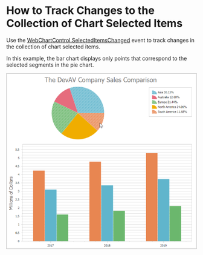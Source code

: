 # How to Track Changes to the Collection of Chart Selected Items

Use the [WebChartControl.SelectedItemsChanged](https://docs.devexpress.com/AspNet/DevExpress.XtraCharts.Web.WebChartControl.SelectedItemsChanged) event to track changes in the collection of chart selected items.

In this example, the bar chart displays only points that correspond to the selected segments in the pie chart.

![](Images/selecteditems.png)